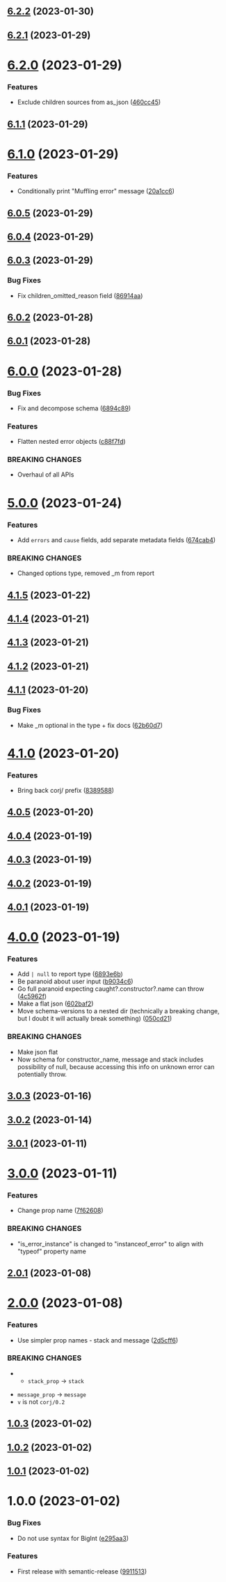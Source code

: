 ## [6.2.2](https://github.com/dany-fedorov/caught-object-report-json/compare/v6.2.1...v6.2.2) (2023-01-30)

## [6.2.1](https://github.com/dany-fedorov/caught-object-report-json/compare/v6.2.0...v6.2.1) (2023-01-29)

# [6.2.0](https://github.com/dany-fedorov/caught-object-report-json/compare/v6.1.1...v6.2.0) (2023-01-29)


### Features

* Exclude children sources from as_json ([460cc45](https://github.com/dany-fedorov/caught-object-report-json/commit/460cc45ba7f59ee718366c0acfcfe9943601e875))

## [6.1.1](https://github.com/dany-fedorov/caught-object-report-json/compare/v6.1.0...v6.1.1) (2023-01-29)

# [6.1.0](https://github.com/dany-fedorov/caught-object-report-json/compare/v6.0.5...v6.1.0) (2023-01-29)


### Features

* Conditionally print "Muffling error" message ([20a1cc6](https://github.com/dany-fedorov/caught-object-report-json/commit/20a1cc68ef283a73c355c54c13d96acd609528d7))

## [6.0.5](https://github.com/dany-fedorov/caught-object-report-json/compare/v6.0.4...v6.0.5) (2023-01-29)

## [6.0.4](https://github.com/dany-fedorov/caught-object-report-json/compare/v6.0.3...v6.0.4) (2023-01-29)

## [6.0.3](https://github.com/dany-fedorov/caught-object-report-json/compare/v6.0.2...v6.0.3) (2023-01-29)


### Bug Fixes

* Fix children_omitted_reason field ([86914aa](https://github.com/dany-fedorov/caught-object-report-json/commit/86914aa2e16c33cc411af2bd3c8a2d98d7c404de))

## [6.0.2](https://github.com/dany-fedorov/caught-object-report-json/compare/v6.0.1...v6.0.2) (2023-01-28)

## [6.0.1](https://github.com/dany-fedorov/caught-object-report-json/compare/v6.0.0...v6.0.1) (2023-01-28)

# [6.0.0](https://github.com/dany-fedorov/caught-object-report-json/compare/v5.0.0...v6.0.0) (2023-01-28)


### Bug Fixes

* Fix and decompose schema ([6894c89](https://github.com/dany-fedorov/caught-object-report-json/commit/6894c89aca560d8fb3aff29bcaa826325db3b9a8))


### Features

* Flatten nested error objects ([c88f7fd](https://github.com/dany-fedorov/caught-object-report-json/commit/c88f7fd4814bc01ab6cbf24a126a692cc92882fb))


### BREAKING CHANGES

* Overhaul of all APIs

# [5.0.0](https://github.com/dany-fedorov/caught-object-report-json/compare/v4.1.5...v5.0.0) (2023-01-24)


### Features

* Add `errors` and `cause` fields, add separate metadata fields ([674cab4](https://github.com/dany-fedorov/caught-object-report-json/commit/674cab4662eae02de3ac7c258ae0333487dedf39))


### BREAKING CHANGES

* Changed options type, removed _m from report

## [4.1.5](https://github.com/dany-fedorov/caught-object-report-json/compare/v4.1.4...v4.1.5) (2023-01-22)

## [4.1.4](https://github.com/dany-fedorov/caught-object-report-json/compare/v4.1.3...v4.1.4) (2023-01-21)

## [4.1.3](https://github.com/dany-fedorov/caught-object-report-json/compare/v4.1.2...v4.1.3) (2023-01-21)

## [4.1.2](https://github.com/dany-fedorov/caught-object-report-json/compare/v4.1.1...v4.1.2) (2023-01-21)

## [4.1.1](https://github.com/dany-fedorov/caught-object-report-json/compare/v4.1.0...v4.1.1) (2023-01-20)


### Bug Fixes

* Make _m optional in the type + fix docs ([62b60d7](https://github.com/dany-fedorov/caught-object-report-json/commit/62b60d7c1bee97d49dff94f0074a6dde5d419422))

# [4.1.0](https://github.com/dany-fedorov/caught-object-report-json/compare/v4.0.5...v4.1.0) (2023-01-20)


### Features

* Bring back corj/ prefix ([8389588](https://github.com/dany-fedorov/caught-object-report-json/commit/8389588b02b99fd08a9e1087f3bd532d5c9f7ee8))

## [4.0.5](https://github.com/dany-fedorov/caught-object-report-json/compare/v4.0.4...v4.0.5) (2023-01-20)

## [4.0.4](https://github.com/dany-fedorov/caught-object-report-json/compare/v4.0.3...v4.0.4) (2023-01-19)

## [4.0.3](https://github.com/dany-fedorov/caught-object-report-json/compare/v4.0.2...v4.0.3) (2023-01-19)

## [4.0.2](https://github.com/dany-fedorov/caught-object-report-json/compare/v4.0.1...v4.0.2) (2023-01-19)

## [4.0.1](https://github.com/dany-fedorov/caught-object-report-json/compare/v4.0.0...v4.0.1) (2023-01-19)

# [4.0.0](https://github.com/dany-fedorov/caught-object-report-json/compare/v3.0.3...v4.0.0) (2023-01-19)


### Features

* Add `| null` to report type ([6893e6b](https://github.com/dany-fedorov/caught-object-report-json/commit/6893e6b8fa9c1154396b666d99b5b90b9730f891))
* Be paranoid about user input ([b9034c6](https://github.com/dany-fedorov/caught-object-report-json/commit/b9034c67a3e55242bb5baf0e22cbb243945b1936))
* Go full paranoid expecting caught?.constructor?.name can throw ([4c5962f](https://github.com/dany-fedorov/caught-object-report-json/commit/4c5962fbb3cf16ef6b814530fbb3a0d7aa297765))
* Make a flat json ([602baf2](https://github.com/dany-fedorov/caught-object-report-json/commit/602baf209b2a1cbafe0ca9081613d11b7b1ebeb0))
* Move schema-versions to a nested dir (technically a breaking change, but I doubt it will actually break something) ([050cd21](https://github.com/dany-fedorov/caught-object-report-json/commit/050cd2105d41233a3d1ddfe840e6b40defaf5150))


### BREAKING CHANGES

* Make json flat
* Now schema for constructor_name, message and stack
includes possibility of null, because accessing this info on unknown
error can potentially throw.

## [3.0.3](https://github.com/dany-fedorov/caught-object-report-json/compare/v3.0.2...v3.0.3) (2023-01-16)

## [3.0.2](https://github.com/dany-fedorov/caught-object-report-json/compare/v3.0.1...v3.0.2) (2023-01-14)

## [3.0.1](https://github.com/dany-fedorov/caught-object-report-json/compare/v3.0.0...v3.0.1) (2023-01-11)

# [3.0.0](https://github.com/dany-fedorov/caught-object-report-json/compare/v2.0.1...v3.0.0) (2023-01-11)


### Features

* Change prop name ([7f62608](https://github.com/dany-fedorov/caught-object-report-json/commit/7f626084249b6980412be93df75cd6a7499b9a10))


### BREAKING CHANGES

* "is_error_instance" is changed to "instanceof_error" to align with
"typeof" property name

## [2.0.1](https://github.com/dany-fedorov/caught-object-report-json/compare/v2.0.0...v2.0.1) (2023-01-08)

# [2.0.0](https://github.com/dany-fedorov/caught-object-report-json/compare/v1.0.3...v2.0.0) (2023-01-08)


### Features

* Use simpler prop names - stack and message ([2d5cff6](https://github.com/dany-fedorov/caught-object-report-json/commit/2d5cff60d79ce5bf05038b03c5c36ee54c27e9d6))


### BREAKING CHANGES

* - `stack_prop` -> `stack`
- `message_prop` -> `message`
- `v` is not `corj/0.2`

## [1.0.3](https://github.com/dany-fedorov/caught-object-report-json/compare/v1.0.2...v1.0.3) (2023-01-02)

## [1.0.2](https://github.com/dany-fedorov/caught-object-report-json/compare/v1.0.1...v1.0.2) (2023-01-02)

## [1.0.1](https://github.com/dany-fedorov/caught-object-report-json/compare/v1.0.0...v1.0.1) (2023-01-02)

# 1.0.0 (2023-01-02)


### Bug Fixes

* Do not use syntax for BigInt ([e295aa3](https://github.com/dany-fedorov/caught-object-report-json/commit/e295aa3c6a89fb00db2dd69e31ee13192fea2f79))


### Features

* First release with semantic-release ([9911513](https://github.com/dany-fedorov/caught-object-report-json/commit/991151325e4ca5e7f46ae15238d5652b74f15965))
